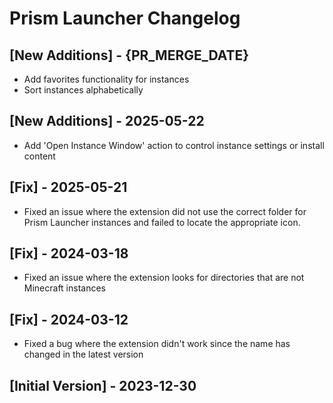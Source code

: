 # Prism Launcher Changelog

## [New Additions] - {PR_MERGE_DATE}

- Add favorites functionality for instances
- Sort instances alphabetically

## [New Additions] - 2025-05-22

- Add 'Open Instance Window' action to control instance settings or install content

## [Fix] - 2025-05-21

- Fixed an issue where the extension did not use the correct folder for Prism Launcher instances and failed to locate the appropriate icon.

## [Fix] - 2024-03-18

- Fixed an issue where the extension looks for directories that are not Minecraft instances

## [Fix] - 2024-03-12

- Fixed a bug where the extension didn't work since the name has changed in the latest version

## [Initial Version] - 2023-12-30